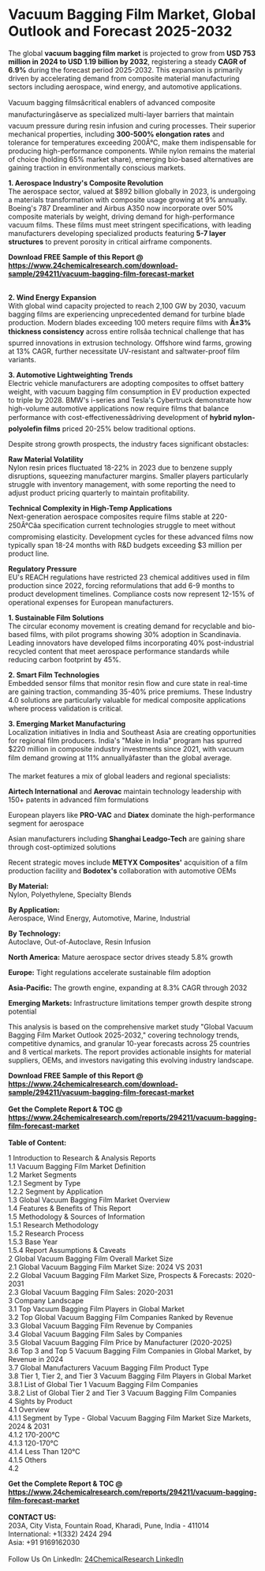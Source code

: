<h1>Vacuum Bagging Film Market, Global Outlook and Forecast 2025-2032</h1><p>The global <strong>vacuum bagging film market</strong> is projected to grow from <strong>USD 753 million in 2024 to USD 1.19 billion by 2032</strong>, registering a steady <strong>CAGR of 6.9%</strong> during the forecast period 2025-2032. This expansion is primarily driven by accelerating demand from composite material manufacturing sectors including aerospace, wind energy, and automotive applications.</p><p>Vacuum bagging filmsâcritical enablers of advanced composite manufacturingâserve as specialized multi-layer barriers that maintain vacuum pressure during resin infusion and curing processes. Their superior mechanical properties, including <strong>300-500% elongation rates</strong> and tolerance for temperatures exceeding 200Â°C, make them indispensable for producing high-performance components. While nylon remains the material of choice (holding 65% market share), emerging bio-based alternatives are gaining traction in environmentally conscious markets.</p><p><strong>1. Aerospace Industry's Composite Revolution</strong><br>
The aerospace sector, valued at $892 billion globally in 2023, is undergoing a materials transformation with composite usage growing at 9% annually. Boeing's 787 Dreamliner and Airbus A350 now incorporate over 50% composite materials by weight, driving demand for high-performance vacuum films. These films must meet stringent specifications, with leading manufacturers developing specialized products featuring <strong>5-7 layer structures</strong> to prevent porosity in critical airframe components.</p><div><b>Download FREE Sample of this Report @ 
            <a href="https://www.24chemicalresearch.com/download-sample/294211/vacuum-bagging-film-forecast-market">
            https://www.24chemicalresearch.com/download-sample/294211/vacuum-bagging-film-forecast-market</a></b></div><br><p><strong>2. Wind Energy Expansion</strong><br>
With global wind capacity projected to reach 2,100 GW by 2030, vacuum bagging films are experiencing unprecedented demand for turbine blade production. Modern blades exceeding 100 meters require films with <strong>Â±3% thickness consistency</strong> across entire rollsâa technical challenge that has spurred innovations in extrusion technology. Offshore wind farms, growing at 13% CAGR, further necessitate UV-resistant and saltwater-proof film variants.</p><p><strong>3. Automotive Lightweighting Trends</strong><br>
Electric vehicle manufacturers are adopting composites to offset battery weight, with vacuum bagging film consumption in EV production expected to triple by 2028. BMW's i-series and Tesla's Cybertruck demonstrate how high-volume automotive applications now require films that balance performance with cost-effectivenessâdriving development of <strong>hybrid nylon-polyolefin films</strong> priced 20-25% below traditional options.</p><p>Despite strong growth prospects, the industry faces significant obstacles:</p><p><strong>Raw Material Volatility</strong><br>
Nylon resin prices fluctuated 18-22% in 2023 due to benzene supply disruptions, squeezing manufacturer margins. Smaller players particularly struggle with inventory management, with some reporting the need to adjust product pricing quarterly to maintain profitability.</p><p><strong>Technical Complexity in High-Temp Applications</strong><br>
Next-generation aerospace composites require films stable at 220-250Â°Câa specification current technologies struggle to meet without compromising elasticity. Development cycles for these advanced films now typically span 18-24 months with R&amp;D budgets exceeding $3 million per product line.</p><p><strong>Regulatory Pressure</strong><br>
EU's REACH regulations have restricted 23 chemical additives used in film production since 2022, forcing reformulations that add 6-9 months to product development timelines. Compliance costs now represent 12-15% of operational expenses for European manufacturers.</p><p><strong>1. Sustainable Film Solutions</strong><br>
The circular economy movement is creating demand for recyclable and bio-based films, with pilot programs showing 30% adoption in Scandinavia. Leading innovators have developed films incorporating 40% post-industrial recycled content that meet aerospace performance standards while reducing carbon footprint by 45%.</p><p><strong>2. Smart Film Technologies</strong><br>
Embedded sensor films that monitor resin flow and cure state in real-time are gaining traction, commanding 35-40% price premiums. These Industry 4.0 solutions are particularly valuable for medical composite applications where process validation is critical.</p><p><strong>3. Emerging Market Manufacturing</strong><br>
Localization initiatives in India and Southeast Asia are creating opportunities for regional film producers. India's "Make in India" program has spurred $220 million in composite industry investments since 2021, with vacuum film demand growing at 11% annuallyâfaster than the global average.</p><p>The market features a mix of global leaders and regional specialists:</p><p><strong>Airtech International</strong> and <strong>Aerovac</strong> maintain technology leadership with 150+ patents in advanced film formulations</p><p>European players like <strong>PRO-VAC</strong> and <strong>Diatex</strong> dominate the high-performance segment for aerospace</p><p>Asian manufacturers including <strong>Shanghai Leadgo-Tech</strong> are gaining share through cost-optimized solutions</p><p>Recent strategic moves include <strong>METYX Composites'</strong> acquisition of a film production facility and <strong>Bodotex's</strong> collaboration with automotive OEMs</p><p><strong>By Material:</strong><br>
Nylon, Polyethylene, Specialty Blends</p><p><strong>By Application:</strong><br>
Aerospace, Wind Energy, Automotive, Marine, Industrial</p><p><strong>By Technology:</strong><br>
Autoclave, Out-of-Autoclave, Resin Infusion</p><p><strong>North America:</strong> Mature aerospace sector drives steady 5.8% growth</p><p><strong>Europe:</strong> Tight regulations accelerate sustainable film adoption</p><p><strong>Asia-Pacific:</strong> The growth engine, expanding at 8.3% CAGR through 2032</p><p><strong>Emerging Markets:</strong> Infrastructure limitations temper growth despite strong potential</p><p>This analysis is based on the comprehensive market study "Global Vacuum Bagging Film Market Outlook 2025-2032," covering technology trends, competitive dynamics, and granular 10-year forecasts across 25 countries and 8 vertical markets. The report provides actionable insights for material suppliers, OEMs, and investors navigating this evolving industry landscape.</p><div><b>Download FREE Sample of this Report @ 
            <a href="https://www.24chemicalresearch.com/download-sample/294211/vacuum-bagging-film-forecast-market">
            https://www.24chemicalresearch.com/download-sample/294211/vacuum-bagging-film-forecast-market</a></b></div><br><div><b>Get the Complete Report & TOC @ 
            <a href="https://www.24chemicalresearch.com/reports/294211/vacuum-bagging-film-forecast-market">
            https://www.24chemicalresearch.com/reports/294211/vacuum-bagging-film-forecast-market</a></b></div><br>
            <b>Table of Content:</b><p>1 Introduction to Research & Analysis Reports<br />
 1.1 Vacuum Bagging Film Market Definition<br />
 1.2 Market Segments<br />
 1.2.1 Segment by Type<br />
 1.2.2 Segment by Application<br />
 1.3 Global Vacuum Bagging Film Market Overview<br />
 1.4 Features & Benefits of This Report<br />
 1.5 Methodology & Sources of Information<br />
 1.5.1 Research Methodology<br />
 1.5.2 Research Process<br />
 1.5.3 Base Year<br />
 1.5.4 Report Assumptions & Caveats<br />
2 Global Vacuum Bagging Film Overall Market Size<br />
 2.1 Global Vacuum Bagging Film Market Size: 2024 VS 2031<br />
 2.2 Global Vacuum Bagging Film Market Size, Prospects & Forecasts: 2020-2031<br />
 2.3 Global Vacuum Bagging Film Sales: 2020-2031<br />
3 Company Landscape<br />
 3.1 Top Vacuum Bagging Film Players in Global Market<br />
 3.2 Top Global Vacuum Bagging Film Companies Ranked by Revenue<br />
 3.3 Global Vacuum Bagging Film Revenue by Companies<br />
 3.4 Global Vacuum Bagging Film Sales by Companies<br />
 3.5 Global Vacuum Bagging Film Price by Manufacturer (2020-2025)<br />
 3.6 Top 3 and Top 5 Vacuum Bagging Film Companies in Global Market, by Revenue in 2024<br />
 3.7 Global Manufacturers Vacuum Bagging Film Product Type<br />
 3.8 Tier 1, Tier 2, and Tier 3 Vacuum Bagging Film Players in Global Market<br />
 3.8.1 List of Global Tier 1 Vacuum Bagging Film Companies<br />
 3.8.2 List of Global Tier 2 and Tier 3 Vacuum Bagging Film Companies<br />
4 Sights by Product<br />
 4.1 Overview<br />
 4.1.1 Segment by Type - Global Vacuum Bagging Film Market Size Markets, 2024 & 2031<br />
 4.1.2 170-200&deg;C<br />
 4.1.3 120-170&deg;C<br />
 4.1.4 Less Than 120&deg;C<br />
 4.1.5 Others<br />
 4.2 </p><div><b>Get the Complete Report & TOC @ 
            <a href="https://www.24chemicalresearch.com/reports/294211/vacuum-bagging-film-forecast-market">
            https://www.24chemicalresearch.com/reports/294211/vacuum-bagging-film-forecast-market</a></b></div><br><b>CONTACT US:</b><br>
            203A, City Vista, Fountain Road, Kharadi, Pune, India - 411014<br>
            International: +1(332) 2424 294<br>
            Asia: +91 9169162030 <br><br>
            Follow Us On LinkedIn: <a href="https://www.linkedin.com/company/24chemicalresearch/">24ChemicalResearch LinkedIn</a>